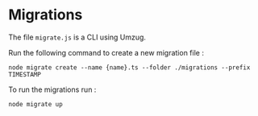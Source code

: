 # Migrations

The file `migrate.js` is a CLI using Umzug.

Run the following command to create a new migration file :

`node migrate create --name {name}.ts --folder ./migrations --prefix TIMESTAMP`

To run the migrations run :

`node migrate up`
